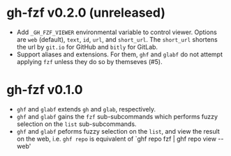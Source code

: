 # gh-fzf v0.2.0 (unreleased)

- Add `_GH_FZF_VIEWER` environmental variable to control viewer.
  Options are `web` (default), `text`, `id`, `url`, and `short_url`.
  The `short_url` shortens the url by `git.io` for GitHub and `bitly` for GitLab.
- Support aliases and extensions. For them, `ghf` and `glabf` do not attempt applying `fzf`
  unless they do so by themseves (#5).

# gh-fzf v0.1.0

- `ghf` and `glabf` extends `gh` and `glab`, respectively.
- `ghf` and `glabf` gains the `fzf` sub-subcommands
  which performs fuzzy selection on the `list` sub-subcommands.
- `ghf` and `glabf` peforms fuzzy selection on the `list`,
  and view the result on the web,
  i.e. `ghf repo` is equivalent of `ghf repo fzf | ghf repo view --web'

